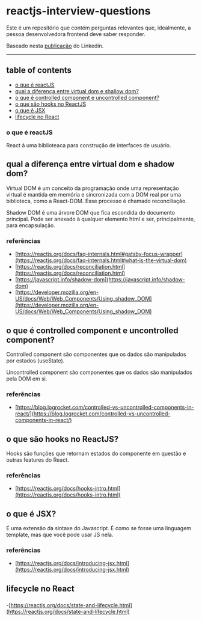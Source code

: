 # reactjs-interview-questions

Este é um repositório que contém perguntas relevantes que, idealmente, a pessoa desenvolvedora frontend deve saber responder.

Baseado nesta [publicação](https://www.linkedin.com/feed/update/urn:li:activity:6936302553852747776/) do Linkedin.

---

## table of contents

- [o que é reactJS](#o-que-é-reactjs)
- [qual a diferença entre virtual dom e shallow dom?](#qual-a-diferença-entre-virtual-dom-e-shadow-dom)
- [o que é controlled component e uncontrolled component?](#o-que-é-controlled-component-e-uncontrolled-component)
- [o que são hooks no ReactJS](#o-que-são-hooks-no-reactjs)
- [o que é JSX](#o-que-é-jsx)
- [lifecycle no React](#lifecycle-no-react)

### o que é reactJS

React á uma biblioteaca para construção de interfaces de usuário.

## qual a diferença entre virtual dom e shadow dom?

Virtual DOM é um conceito da programação onde uma representação virtual é mantida em memória e sincronizada com a DOM real por uma biblioteca, como a React-DOM. Esse processo é chamado reconciliação.

Shadow DOM é uma árvore DOM que fica escondida do documento principal. Pode ser anexado à qualquer elemento html e ser, principalmente, para encapsulação.

### referências
- [https://reactjs.org/docs/faq-internals.html#gatsby-focus-wrapper](https://reactjs.org/docs/faq-internals.html#what-is-the-virtual-dom)
- [https://reactjs.org/docs/reconciliation.html](https://reactjs.org/docs/reconciliation.html)
- [https://javascript.info/shadow-dom](https://javascript.info/shadow-dom)
- [https://developer.mozilla.org/en-US/docs/Web/Web_Components/Using_shadow_DOM](https://developer.mozilla.org/en-US/docs/Web/Web_Components/Using_shadow_DOM)

## o que é controlled component e uncontrolled component?

Controlled component são componentes que os dados são manipulados por estados (useState).

Uncontrolled component são componentes que os dados são manipulados pela DOM em si.

### referências
- [https://blog.logrocket.com/controlled-vs-uncontrolled-components-in-react/](https://blog.logrocket.com/controlled-vs-uncontrolled-components-in-react/)

## o que são hooks no ReactJS?

Hooks são funções que retornam estados do componente em questão e outras features do React. 

### referências
- [https://reactjs.org/docs/hooks-intro.html](https://reactjs.org/docs/hooks-intro.html)

## o que é JSX?

É uma extensão da sintaxe do Javascript. É como se fosse uma linguagem template, mas que você pode usar JS nela. 

### referências
- [https://reactjs.org/docs/introducing-jsx.html](https://reactjs.org/docs/introducing-jsx.html)

## lifecycle no React

###
-[https://reactjs.org/docs/state-and-lifecycle.html](https://reactjs.org/docs/state-and-lifecycle.html)
